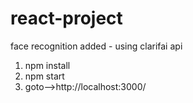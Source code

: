 # react-project 
face recognition added - using clarifai api

1. npm install
2. npm start
3. goto-->http://localhost:3000/
